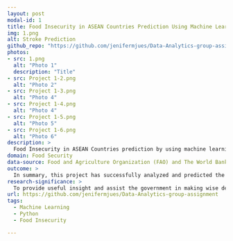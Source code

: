 ```yaml
---
layout: post
modal-id: 1
title: Food Insecurity in ASEAN Countries Prediction Using Machine Learning (ML)
img: 1.png
alt: Stroke Prediction
github_repo: "https://github.com/jenifermjues/Data-Analytics-group-assignment"
photos:
- src: 1.png
  alt: "Photo 1"
  description: "Title"
- src: Project 1-2.png
  alt: "Photo 2"
- src: Project 1-3.png
  alt: "Photo 4"
- src: Project 1-4.png
  alt: "Photo 4"
- src: Project 1-5.png
  alt: "Photo 5"
- src: Project 1-6.png
  alt: "Photo 6"  
description: >
  Food Insecurity in ASEAN Countries prediction by using machine learning (ML)
domain: Food Security
data-source: Food and Agriculture Organization (FAO) and The World Bank data
outcome: >
  In summary, this project has successfully analyzed and predicted the impact of food insecurity (FI) in ASEAN countries, in addition to helping countries other than ASEAN to analyze their own food insecurity and predict food insecurity.
research-significance: >
  To provide useful insight and assist the government in making wise decisions and strategies to reduce food insecurity.
url: https://github.com/jenifermjues/Data-Analytics-group-assignment
tags:
  - Machine Learning
  - Python
  - Food Insecurity

---
```

